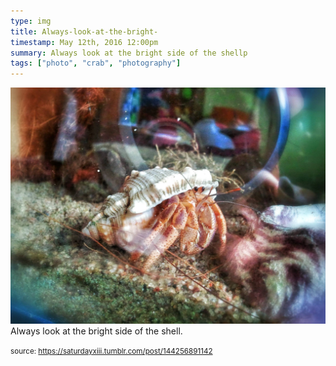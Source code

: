 ```yaml
---
type: img
title: Always-look-at-the-bright-
timestamp: May 12th, 2016 12:00pm
summary: Always look at the bright side of the shellp 
tags: ["photo", "crab", "photography"]
---
```

<img src="../media/144256891142.jpg"/>
                                                                                          <div class="caption">
Always look at the bright side of the shell.
 
                                    
                
                
                
                
                                
<small>source: https://saturdayxiii.tumblr.com/post/144256891142</small>